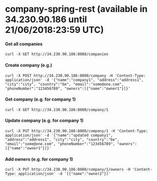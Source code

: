 # company-spring-rest (available in 34.230.90.186 until 21/06/2018:23:59 UTC)

#### Get all companies
~~~~
curl -X GET http://34.230.90.186:8080/companies
~~~~

#### Create company (e.g.)
~~~~
curl -X POST http://34.230.90.186:8080/company -H 'Content-Type: application/json' -d '{"name":"company1", "address":"address1", "city":"city", "country":"be", "email":"some@one.com", "phoneNumber":"123456789", "owners":[{"name":"owner1"}]}'
~~~~

#### Get company (e.g. for company 1)
~~~~
curl -X GET http://34.230.90.186:8080/company/1
~~~~

#### Update company (e.g. for company 1)
~~~~
curl -X PUT http://34.230.90.186:8080/company/1 -H 'Content-Type: application/json' -d '{"name":"updated company1", "address":"address1", "city":"city", "country":"be", "email":"some@one.com", "phoneNumber":"123456789", "owners":[{"name":"owner1"}]}'
~~~~

#### Add owners (e.g. for company 1) 
~~~~
curl -X PUT http://34.230.90.186:8080/company/1/owners -H 'Content-Type: application/json' -d '[{"name":"owner2"}]'
~~~~
